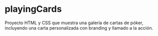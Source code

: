 # playingCards
 Proyecto HTML y CSS que muestra una galería de cartas de póker, incluyendo una carta personalizada con branding y llamado a la acción.
